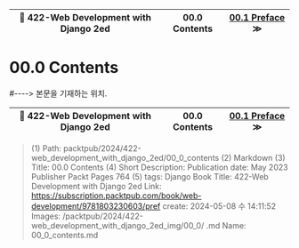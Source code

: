 
| 🏁 422-Web Development with Django 2ed | 00.0 Contents | [ 00.1 Preface ](/packtpub/2024/422-web_development_with_django_2ed/00_1_preface) ≫ |
|:----:|:----:|:----:|

# 00.0 Contents
#----> 본문을 기재하는 위치.



| 🏁 422-Web Development with Django 2ed | 00.0 Contents | [ 00.1 Preface ](/packtpub/2024/422-web_development_with_django_2ed/00_1_preface) ≫ |
|:----:|:----:|:----:|

> (1) Path: packtpub/2024/422-web_development_with_django_2ed/00_0_contents
> (2) Markdown
> (3) Title: 00.0 Contents
> (4) Short Description: Publication date: May 2023 Publisher Packt Pages 764
> (5) tags: Django
> Book Title: 422-Web Development with Django 2ed
> Link: https://subscription.packtpub.com/book/web-development/9781803230603/pref
> create: 2024-05-08 수 14:11:52
> Images: /packtpub/2024/422-web_development_with_django_2ed_img/00_0/
> .md Name: 00_0_contents.md

